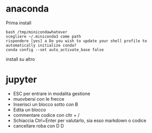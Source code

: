 # anaconda

Prima install
```
bash /tmp/minicondawhatever
scegliere ~/.miniconda3 come path
rispondere [yes] a Do you wish to update your shell profile to automatically initialize conda?
conda config --set auto_activate_base false
```
install su altro


# jupyter
- ESC per entrare in modalita gestione
- muovbersi con le frecce
- Inserisci un blocco sotto con B
- Edita un blocco
- commentare codice con cltr + /
- Schiaccia Ctrl+Enter per valutarlo, sia esso markdown o codice
- cancellare roba con D D
